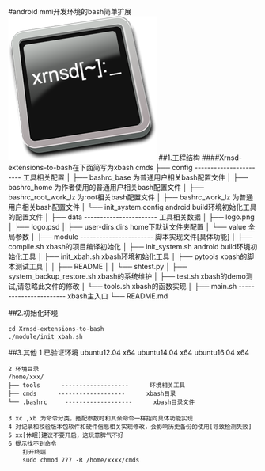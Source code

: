 #android mmi开发环境的bash简单扩展
![Logo](data/logo.png)
##1.工程结构
####Xrnsd-extensions-to-bash在下面简写为xbash
	cmds
	├── config	-----------------------	工具相关配置
	│		├── bashrc_base					为普通用户相关bash配置文件
	│		├── bashrc_home					为作者使用的普通用户相关bash配置文件
	│		├── bashrc_root_work_lz			为root相关bash配置文件
	│		├── bashrc_work_lz				为普通用户相关bash配置文件
	│		└── init_system.config			android build环境初始化工具的配置文件
	│
	├── data		-----------------------	工具相关数据
	│		├── logo.png
	│		├── logo.psd
	│		├── user-dirs.dirs				home下默认文件夹配置
	│		└── value							全局参数
	│
	├── module	-----------------------	脚本实现文件[具体功能]
	│		├── compile.sh					xbash的项目编译初始化
	│		├── init_system.sh				android build环境初始化工具
	│		├── init_xbah.sh					xbash环境初始化工具
	│		├── pytools						xbash的脚本测试工具
	│		│		├── README
	│		│		└── shtest.py
	│		├── system_backup_restore.sh	xbash的系统维护
	│		├── test.sh					xbash的demo测试,请忽略此文件的修改
	│		└── tools.sh					xbash的函数实现
	│
	├── main.sh	-----------------------	xbash主入口
	└── README.md

##2.初始化环境

	cd Xrnsd-extensions-to-bash
	./module/init_xbah.sh

##3.其他
	1 已验证环境
		ubuntu12.04 x64
		ubuntu14.04 x64
		ubuntu16.04 x64

	2 环境目录
	/home/xxx/
	├── tools      -------------------      环境相关工具
	├── cmds      -------------------      xbash目录
	└── .bashrc     -------------------      xbash目录文件

	3 xc ,xb 为命令分类，搭配参数时和其余命令一样指向具体功能实现
	4 对记录和校验版本包软件和硬件信息相关实现修改，会影响历史备份的使用[导致检测失败]
	5 xx[休眠]建议不要开启，这玩意脾气不好
	6 提示找不到命令
		打开终端
		sudo chmod 777 -R /home/xxxx/cmds
